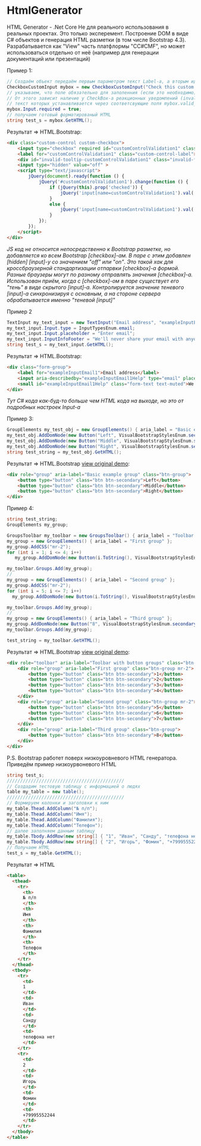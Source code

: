 # HtmlGenerator
HTML Generator - .Net Core
Не для реального использования в реальных проектах. Это только эксперемент.
Построение DOM в виде C# объектов и генерация HTML разметки (в том числе Bootstrap 4.3). Разрабатывается как "View" часть платфлормы "CC#CMF", но может использоваться отдельно от неё (например для генерации документаций или презентаций)

Пример 1:
```C#
// Создаём объект передаём первым параметром текст Label-а, а вторым идентификатор Input-а
CheckboxCustomInput mybox = new CheckboxCustomInput("Check this custom checkbox", "customControlValidation1");
// указываем, что поле обязательно для заполенния (если это необходимо).
// От этого зависит наличие у CheckBox-а реакционных уведомлений (invalid-feedback и/или valid-feedback), 
// текст которых устанавливается через соответсвующие поля mybox.valid_feedback_text и mybox.invalid_feedback_text
mybox.Input.required = true;
// получаем готовый форматированый HTML
string test_s = mybox.GetHTML();
```
Результат => HTML.Bootstrap:
```HTML
<div class="custom-control custom-checkbox">
	<input type="checkbox" required id="customControlValidation1" class="custom-control-input" >
	<label for="customControlValidation1" class="custom-control-label">Check this custom checkbox</label>
	<div id="invalid-tooltip-customControlValidation1" class="invalid-feedback">Пожалуйста, установите Checkbox</div>
	<input type="hidden" value="off" >
	<script type="text/javascript">
		jQuery(document).ready(function () {
			jQuery('#customControlValidation1').change(function () {
				if (jQuery(this).prop('checked')) {
					jQuery('input[name=customControlValidation1').val('on');
				}
				else {
					jQuery('input[name=customControlValidation1').val('off');
				}
			});
		});
	</script>
</div>
```
*JS код не относится непосредственно к Bootstrap разметке, но добавляется ко всем Bootstrap [checkbox]-ам. В паре с этим добавлен [hidden] [input]-у со значением "off" или "on"*.
*Это такой хак для кроссбраузерной стандартизации отпарвки [checkbox]-а формой. Разные браузеры могут по разному отправлять значения [checkbox]-а. Использован приём, когда с [checkbox]-ом в паре существует его "тень" в виде скрытого [input]-а. Контролируется значение теневого [input]-а синхронизируя с основным, а на стороне сервера обрабатывается именно "теневой [input]"*

Пример 2
```C#
TextInput my_text_input = new TextInput("Email address", "exampleInputEmail1");
my_text_input.Input.type = InputTypesEnum.email;
my_text_input.Input.placeholder = "Enter email";
my_text_input.InputInfoFooter = "We'll never share your email with anyone else.";
string test_s = my_text_input.GetHTML();
```
Результат => HTML.Bootstrap:
```HTML
<div class="form-group">
	<label for="exampleInputEmail1">Email address</label>
	<input aria-describedby="exampleInputEmail1Help" type="email" placeholder="Enter email" id="exampleInputEmail1" name="exampleInputEmail1" class="form-control" >
	<small id="exampleInputEmail1Help" class="form-text text-muted">We'll never share your email with anyone else.</small>
</div>
```
*Тут C# кода как-буд-то больше чем HTML кода на выходе, но это от подробных настроек Input-a*

Пример 3:
```C#
GroupElements my_test_obj = new GroupElements() { aria_label = "Basic example group" };
my_test_obj.AddDomNode(new Button("Left", VisualBootstrapStylesEnum.secondary));
my_test_obj.AddDomNode(new Button("Middle", VisualBootstrapStylesEnum.secondary));
my_test_obj.AddDomNode(new Button("Right", VisualBootstrapStylesEnum.secondary));
string test_string = my_test_obj.GetHTML();
```
Результат => HTML.Bootstrap [view original demo](https://getbootstrap.com/docs/4.3/components/button-group/#basic-example):
```HTML
<div role="group" aria-label="Basic example group" class="btn-group">
	<button type="button" class="btn btn-secondary">Left</button>
	<button type="button" class="btn btn-secondary">Middle</button>
	<button type="button" class="btn btn-secondary">Right</button>
</div>
```
Пример 4:
```C#
string test_string;
GroupElements my_group;

GroupsToolbar my_toolbar = new GroupsToolbar() { aria_label = "Toolbar with button groups" };
my_group = new GroupElements() { aria_label = "First group" };
my_group.AddCSS("mr-2");
for (int i = 1; i <= 4; i++)
   my_group.AddDomNode(new Button(i.ToString(), VisualBootstrapStylesEnum.secondary));

my_toolbar.Groups.Add(my_group);
//
my_group = new GroupElements() { aria_label = "Second group" };
my_group.AddCSS("mr-2");
for (int i = 5; i <= 7; i++)
  my_group.AddDomNode(new Button(i.ToString(), VisualBootstrapStylesEnum.secondary));

my_toolbar.Groups.Add(my_group);
//
my_group = new GroupElements() { aria_label = "Third group" };
my_group.AddDomNode(new Button("8", VisualBootstrapStylesEnum.secondary));
my_toolbar.Groups.Add(my_group);

test_string = my_toolbar.GetHTML();
```
Результат => HTML.Bootstrap [view original demo](https://getbootstrap.com/docs/4.3/components/button-group/#button-toolbar):
```HTML
<div role="toolbar" aria-label="Toolbar with button groups" class="btn-toolbar">
	<div role="group" aria-label="First group" class="btn-group mr-2">
		<button type="button" class="btn btn-secondary">1</button>
		<button type="button" class="btn btn-secondary">2</button>
		<button type="button" class="btn btn-secondary">3</button>
		<button type="button" class="btn btn-secondary">4</button>
	</div>
	<div role="group" aria-label="Second group" class="btn-group mr-2">
		<button type="button" class="btn btn-secondary">5</button>
		<button type="button" class="btn btn-secondary">6</button>
		<button type="button" class="btn btn-secondary">7</button>
	</div>
	<div role="group" aria-label="Third group" class="btn-group">
		<button type="button" class="btn btn-secondary">8</button>
	</div>
</div>
```

P.S.
Bootstrap работет поверх низкоуровневого HTML генератора.
Приведём пример низкоурвоневого HTML
```C#
string test_s;
////////////////////////////////////////////
// Создадим тестовую таблицу с информацией о людях
table my_table = new table();
////////////////////////////////////////////
// Формируем колонки и заголовки к ним
my_table.Thead.AddColumn("№ п/п");
my_table.Thead.AddColumn("Имя");
my_table.Thead.AddColumn("Фамилия");
my_table.Thead.AddColumn("Телефон");
// далее заполняем данным таблицу
my_table.Tbody.AddRow(new string[] { "1", "Иван", "Санду", "телефона нет" });
my_table.Tbody.AddRow(new string[] { "2", "Игорь", "Фомин", "+79995552244" });
// Получаем HTML
test_s = my_table.GetHTML();
```
Результат => HTML
```HTML
<table>
  <thead>
    <tr>
      <th>
      № п/п
      </th>
      <th>
      Имя
      </th>
      <th>
      Фамилия
      </th>
      <th>
      Телефон
      </th>
    </tr>
  </thead>
  <tbody>
    <tr>
      <td>
      1
      </td>
      <td>
      Иван
      </td>
      <td>
      Санду
      </td>
      <td>
      телефона нет
      </td>
    </tr>
    <tr>
      <td>
      2
      </td>
      <td>
      Игорь
      </td>
      <td>
      Фомин
      </td>
      <td>
      +79995552244
      </td>
    </tr>
  </tbody>
</table>
```